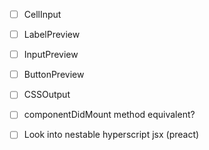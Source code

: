 
- [ ] CellInput
- [ ] LabelPreview
- [ ] InputPreview
- [ ] ButtonPreview
- [ ] CSSOutput

- [ ] componentDidMount method equivalent?

- [ ] Look into nestable hyperscript jsx (preact)

